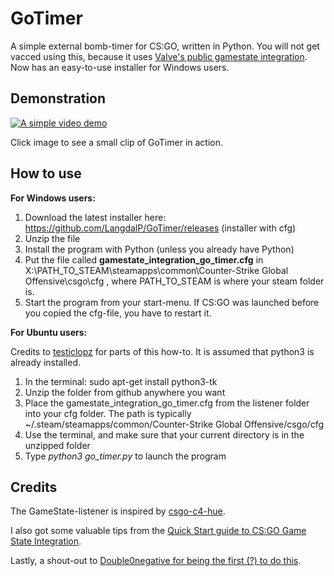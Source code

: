 # GoTimer
A simple external bomb-timer for CS:GO, written in Python. You will not get vacced using this, because it uses [Valve's public gamestate integration](https://developer.valvesoftware.com/wiki/Counter-Strike:_Global_Offensive_Game_State_Integration). Now has an easy-to-use installer for Windows users.

## Demonstration
[![A simple video demo](http://img.youtube.com/vi/tEdAwi1Hqbk/0.jpg)](http://www.youtube.com/watch?v=tEdAwi1Hqbk)

Click image to see a small clip of GoTimer in action.

## How to use

**For Windows users:**

1. Download the latest installer here: https://github.com/LangdalP/GoTimer/releases (installer with cfg)
2. Unzip the file 
3. Install the program with Python (unless you already have Python)
4. Put the file called **gamestate_integration_go_timer.cfg** in X:\PATH_TO_STEAM\steamapps\common\Counter-Strike Global Offensive\csgo\cfg , where PATH_TO_STEAM is where your steam folder is.
5. Start the program from your start-menu. If CS:GO was launched before you copied the cfg-file, you have to restart it.

**For Ubuntu users:** 

Credits to [testiclopz](https://www.reddit.com/user/testiclopz) for parts of this how-to. It is assumed that python3 is already installed.

1. In the terminal: sudo apt-get install python3-tk
2. Unzip the folder from github anywhere you want
3. Place the gamestate_integration_go_timer.cfg from the listener folder into your cfg folder. The path is typically ~/.steam/steamapps/common/Counter-Strike Global Offensive/csgo/cfg
4. Use the terminal, and make sure that your current directory is in the unzipped folder
5. Type *python3 go_timer.py* to launch the program

## Credits
The GameState-listener is inspired by [csgo-c4-hue](https://github.com/doobix/csgo-c4-hue).

I also got some valuable tips from the [Quick Start guide to CS:GO Game State Integration](https://github.com/tsuriga/csgo-gsi-qsguide).

Lastly, a shout-out to [Double0negative for being the first (?) to do this](https://github.com/Double0negative/CSGO-HUD).
